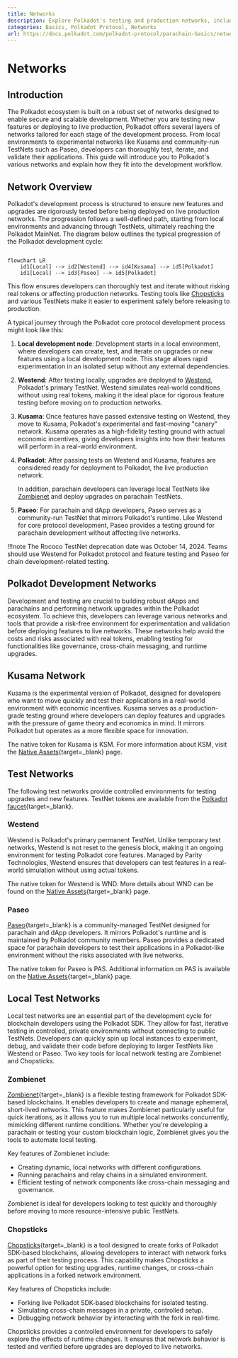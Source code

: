 ```yaml
---
title: Networks
description: Explore Polkadot's testing and production networks, including Westend, Kusama, and Paseo, for efficient development, deployment, and testing.
categories: Basics, Polkadot Protocol, Networks
url: https://docs.polkadot.com/polkadot-protocol/parachain-basics/networks/
---
```


# Networks

## Introduction

The Polkadot ecosystem is built on a robust set of networks designed to enable secure and scalable development. Whether you are testing new features or deploying to live production, Polkadot offers several layers of networks tailored for each stage of the development process. From local environments to experimental networks like Kusama and community-run TestNets such as Paseo, developers can thoroughly test, iterate, and validate their applications. This guide will introduce you to Polkadot's various networks and explain how they fit into the development workflow.

## Network Overview 

Polkadot's development process is structured to ensure new features and upgrades are rigorously tested before being deployed on live production networks. The progression follows a well-defined path, starting from local environments and advancing through TestNets, ultimately reaching the Polkadot MainNet. The diagram below outlines the typical progression of the Polkadot development cycle:

``` mermaid

flowchart LR
    id1[Local] --> id2[Westend] --> id4[Kusama] --> id5[Polkadot]  
    id1[Local] --> id3[Paseo] --> id5[Polkadot] 
```
This flow ensures developers can thoroughly test and iterate without risking real tokens or affecting production networks. Testing tools like [Chopsticks](#chopsticks) and various TestNets make it easier to experiment safely before releasing to production.

A typical journey through the Polkadot core protocol development process might look like this:

1. **Local development node**: Development starts in a local environment, where developers can create, test, and iterate on upgrades or new features using a local development node. This stage allows rapid experimentation in an isolated setup without any external dependencies.

2. **Westend**: After testing locally, upgrades are deployed to [Westend](#westend), Polkadot's primary TestNet. Westend simulates real-world conditions without using real tokens, making it the ideal place for rigorous feature testing before moving on to production networks.

3. **Kusama**: Once features have passed extensive testing on Westend, they move to Kusama, Polkadot's experimental and fast-moving "canary" network. Kusama operates as a high-fidelity testing ground with actual economic incentives, giving developers insights into how their features will perform in a real-world environment.

4. **Polkadot**: After passing tests on Westend and Kusama, features are considered ready for deployment to Polkadot, the live production network.

    In addition, parachain developers can leverage local TestNets like [Zombienet](#zombienet) and deploy upgrades on parachain TestNets.

5. **Paseo**: For parachain and dApp developers, Paseo serves as a community-run TestNet that mirrors Polkadot's runtime. Like Westend for core protocol development, Paseo provides a testing ground for parachain development without affecting live networks.

!!!note
    The Rococo TestNet deprecation date was October 14, 2024. Teams should use Westend for Polkadot protocol and feature testing and Paseo for chain development-related testing.

## Polkadot Development Networks

Development and testing are crucial to building robust dApps and parachains and performing network upgrades within the Polkadot ecosystem. To achieve this, developers can leverage various networks and tools that provide a risk-free environment for experimentation and validation before deploying features to live networks. These networks help avoid the costs and risks associated with real tokens, enabling testing for functionalities like governance, cross-chain messaging, and runtime upgrades.

## Kusama Network

Kusama is the experimental version of Polkadot, designed for developers who want to move quickly and test their applications in a real-world environment with economic incentives. Kusama serves as a production-grade testing ground where developers can deploy features and upgrades with the pressure of game theory and economics in mind. It mirrors Polkadot but operates as a more flexible space for innovation.

The native token for Kusama is KSM. For more information about KSM, visit the [Native Assets](https://guide.kusama.network/docs/learn-DOT#kusama-tokens){target=\_blank} page.

## Test Networks

The following test networks provide controlled environments for testing upgrades and new features. TestNet tokens are available from the [Polkadot faucet](https://faucet.polkadot.io/){target=\_blank}.

### Westend

Westend is Polkadot's primary permanent TestNet. Unlike temporary test networks, Westend is not reset to the genesis block, making it an ongoing environment for testing Polkadot core features. Managed by Parity Technologies, Westend ensures that developers can test features in a real-world simulation without using actual tokens.

The native token for Westend is WND. More details about WND can be found on the [Native Assets](https://wiki.polkadot.com/learn/learn-dot/#__tabbed_2_2){target=\_blank} page.

### Paseo

[Paseo](https://github.com/paseo-network){target=\_blank} is a community-managed TestNet designed for parachain and dApp developers. It mirrors Polkadot's runtime and is maintained by Polkadot community members. Paseo provides a dedicated space for parachain developers to test their applications in a Polkadot-like environment without the risks associated with live networks.

The native token for Paseo is PAS. Additional information on PAS is available on the [Native Assets](https://wiki.polkadot.com/learn/learn-dot/#__tabbed_2_1){target=\_blank} page.

## Local Test Networks

Local test networks are an essential part of the development cycle for blockchain developers using the Polkadot SDK. They allow for fast, iterative testing in controlled, private environments without connecting to public TestNets. Developers can quickly spin up local instances to experiment, debug, and validate their code before deploying to larger TestNets like Westend or Paseo. Two key tools for local network testing are Zombienet and Chopsticks.

### Zombienet

[Zombienet](https://github.com/paritytech/zombienet){target=\_blank} is a flexible testing framework for Polkadot SDK-based blockchains. It enables developers to create and manage ephemeral, short-lived networks. This feature makes Zombienet particularly useful for quick iterations, as it allows you to run multiple local networks concurrently, mimicking different runtime conditions. Whether you're developing a parachain or testing your custom blockchain logic, Zombienet gives you the tools to automate local testing.

Key features of Zombienet include:

- Creating dynamic, local networks with different configurations.
- Running parachains and relay chains in a simulated environment.
- Efficient testing of network components like cross-chain messaging and governance.

Zombienet is ideal for developers looking to test quickly and thoroughly before moving to more resource-intensive public TestNets.

### Chopsticks

[Chopsticks](https://github.com/AcalaNetwork/chopsticks){target=\_blank} is a tool designed to create forks of Polkadot SDK-based blockchains, allowing developers to interact with network forks as part of their testing process. This capability makes Chopsticks a powerful option for testing upgrades, runtime changes, or cross-chain applications in a forked network environment.

Key features of Chopsticks include:

- Forking live Polkadot SDK-based blockchains for isolated testing.
- Simulating cross-chain messages in a private, controlled setup.
- Debugging network behavior by interacting with the fork in real-time.

Chopsticks provides a controlled environment for developers to safely explore the effects of runtime changes. It ensures that network behavior is tested and verified before upgrades are deployed to live networks.
